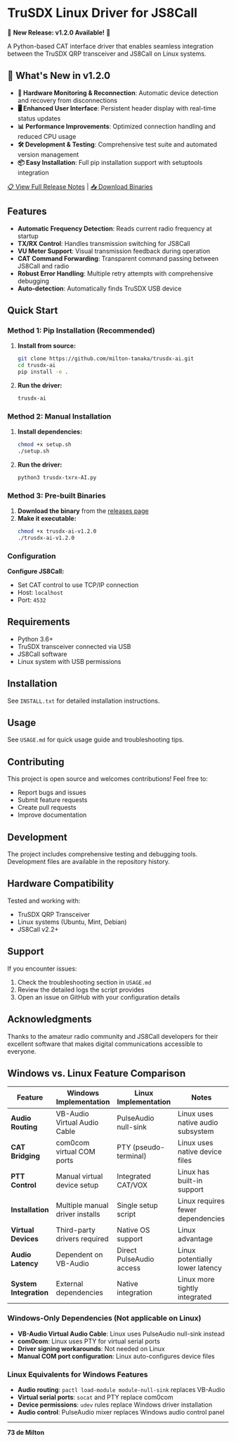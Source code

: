 # TruSDX Linux Driver for JS8Call

🎉 **New Release: v1.2.0 Available!** 🎉

A Python-based CAT interface driver that enables seamless integration between the TruSDX QRP transceiver and JS8Call on Linux systems.

## 🚀 What's New in v1.2.0

- **🔗 Hardware Monitoring & Reconnection**: Automatic device detection and recovery from disconnections
- **🖥️ Enhanced User Interface**: Persistent header display with real-time status updates
- **📊 Performance Improvements**: Optimized connection handling and reduced CPU usage
- **🛠️ Development & Testing**: Comprehensive test suite and automated version management
- **📦 Easy Installation**: Full pip installation support with setuptools integration

[📋 View Full Release Notes](RELEASE_NOTES_v1.2.0.md) | [📥 Download Binaries](https://github.com/milton-tanaka/trusdx-ai/releases/tag/v1.2.0)

## Features

- **Automatic Frequency Detection**: Reads current radio frequency at startup
- **TX/RX Control**: Handles transmission switching for JS8Call
- **VU Meter Support**: Visual transmission feedback during operation  
- **CAT Command Forwarding**: Transparent command passing between JS8Call and radio
- **Robust Error Handling**: Multiple retry attempts with comprehensive debugging
- **Auto-detection**: Automatically finds TruSDX USB device

## Quick Start

### Method 1: Pip Installation (Recommended)

1. **Install from source:**
   ```bash
   git clone https://github.com/milton-tanaka/trusdx-ai.git
   cd trusdx-ai
   pip install -e .
   ```

2. **Run the driver:**
   ```bash
   trusdx-ai
   ```

### Method 2: Manual Installation

1. **Install dependencies:**
   ```bash
   chmod +x setup.sh
   ./setup.sh
   ```

2. **Run the driver:**
   ```bash
   python3 trusdx-txrx-AI.py
   ```

### Method 3: Pre-built Binaries

1. **Download the binary** from the [releases page](https://github.com/milton-tanaka/trusdx-ai/releases/tag/v1.2.0)
2. **Make it executable:**
   ```bash
   chmod +x trusdx-ai-v1.2.0
   ./trusdx-ai-v1.2.0
   ```

### Configuration

**Configure JS8Call:**
- Set CAT control to use TCP/IP connection
- Host: `localhost` 
- Port: `4532`

## Requirements

- Python 3.6+
- TruSDX transceiver connected via USB
- JS8Call software
- Linux system with USB permissions

## Installation

See `INSTALL.txt` for detailed installation instructions.

## Usage

See `USAGE.md` for quick usage guide and troubleshooting tips.

## Contributing

This project is open source and welcomes contributions! Feel free to:
- Report bugs and issues
- Submit feature requests
- Create pull requests
- Improve documentation

## Development

The project includes comprehensive testing and debugging tools. Development files are available in the repository history.

## Hardware Compatibility

Tested and working with:
- TruSDX QRP Transceiver
- Linux systems (Ubuntu, Mint, Debian)
- JS8Call v2.2+

## Support

If you encounter issues:
1. Check the troubleshooting section in `USAGE.md`
2. Review the detailed logs the script provides
3. Open an issue on GitHub with your configuration details

## Acknowledgments

Thanks to the amateur radio community and JS8Call developers for their excellent software that makes digital communications accessible to everyone.

## Windows vs. Linux Feature Comparison

| Feature | Windows Implementation | Linux Implementation | Notes |
|---------|----------------------|--------------------|---------|
| **Audio Routing** | VB-Audio Virtual Audio Cable | PulseAudio null-sink | Linux uses native audio subsystem |
| **CAT Bridging** | com0com virtual COM ports | PTY (pseudo-terminal) | Linux uses native device files |
| **PTT Control** | Manual virtual device setup | Integrated CAT/VOX | Linux has built-in support |
| **Installation** | Multiple manual driver installs | Single setup script | Linux requires fewer dependencies |
| **Virtual Devices** | Third-party drivers required | Native OS support | Linux advantage |
| **Audio Latency** | Dependent on VB-Audio | Direct PulseAudio access | Linux potentially lower latency |
| **System Integration** | External dependencies | Native integration | Linux more tightly integrated |

### Windows-Only Dependencies (Not applicable on Linux)

- **VB-Audio Virtual Audio Cable**: Linux uses PulseAudio null-sink instead
- **com0com**: Linux uses PTY for virtual serial ports  
- **Driver signing workarounds**: Not needed on Linux
- **Manual COM port configuration**: Linux auto-configures device files

### Linux Equivalents for Windows Features

- **Audio routing**: `pactl load-module module-null-sink` replaces VB-Audio
- **Virtual serial ports**: `socat` and PTY replace com0com
- **Device permissions**: `udev` rules replace Windows driver installation
- **Audio control**: PulseAudio mixer replaces Windows audio control panel

---

**73 de Milton**
